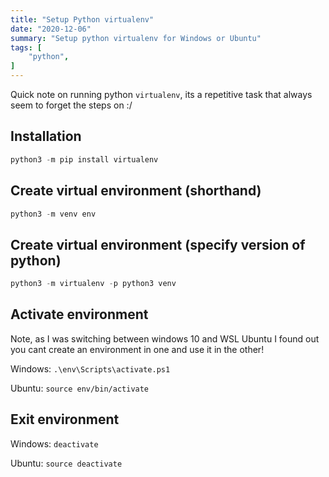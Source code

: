 ```yaml
---
title: "Setup Python virtualenv"
date: "2020-12-06"
summary: "Setup python virtualenv for Windows or Ubuntu"
tags: [
    "python",
]
---
```


Quick note on running python `virtualenv`, its a repetitive task that always seem to forget the steps on :/

## Installation

``` python
python3 -m pip install virtualenv
```

## Create virtual environment (shorthand)

``` python
python3 -m venv env
```

## Create virtual environment (specify version of python)

``` python
python3 -m virtualenv -p python3 venv
```

## Activate environment

Note, as I was switching between windows 10 and WSL Ubuntu I found out you cant create an environment in one and use it in the other!

Windows: `.\env\Scripts\activate.ps1`

Ubuntu: `source env/bin/activate`

## Exit environment

Windows: `deactivate`

Ubuntu: `source deactivate`
